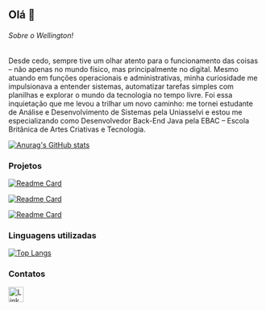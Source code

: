 ## Olá 👋


###### Sobre o Wellington!
Desde cedo, sempre tive um olhar atento para o funcionamento das coisas – não apenas no mundo físico, mas principalmente no digital. Mesmo atuando em funções operacionais e administrativas, minha curiosidade me impulsionava a entender sistemas, automatizar tarefas simples com planilhas e explorar o mundo da tecnologia no tempo livre.
Foi essa inquietação que me levou a trilhar um novo caminho: me tornei estudante de Análise e Desenvolvimento de Sistemas pela Uniasselvi e estou me especializando como Desenvolvedor Back-End Java pela EBAC – Escola Britânica de Artes Criativas e Tecnologia.

[![Anurag's GitHub stats](https://github-readme-stats.vercel.app/api?username=wellingtonadonai&show_icons=true&theme=dark)](https://github.com/anuraghazra/github-readme-stats)

### Projetos

[![Readme Card](https://github-readme-stats.vercel.app/api/pin/?username=wellingtonadonai&repo=dscatalogSpring&theme=dark)](https://github.com/wellingtonadonai/dscatalogSpring)

[![Readme Card](https://github-readme-stats.vercel.app/api/pin/?username=wellingtonadonai&repo=projetoDsList&theme=dark)](https://github.com/wellingtonadonai/projetoDsList)

[![Readme Card](https://github-readme-stats.vercel.app/api/pin/?username=wellingtonadonai&repo=projetoDsList&theme=dark)](https://github.com/wellingtonadonai/projetoDsList)

### Linguagens utilizadas

[![Top Langs](https://github-readme-stats.vercel.app/api/top-langs/?username=wellingtonadonai&layout=compact)](https://github.com/anuraghazra/github-readme-stats)

### Contatos

[<img src='https://img.shields.io/badge/LinkedIn-0077B5?style=for-the-badge&logo=linkedin&logoColor=white' alt='Linkedin' height='30'>](https://www.linkedin.com/in/wellingtonoliveira-dev/)
